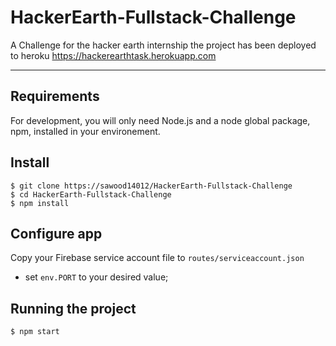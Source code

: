 # HackerEarth-Fullstack-Challenge


A Challenge for the hacker earth internship the project has been deployed to heroku
https://hackerearthtask.herokuapp.com

---
## Requirements

For development, you will only need Node.js and a node global package, npm, installed in your environement.

## Install

    $ git clone https://sawood14012/HackerEarth-Fullstack-Challenge
    $ cd HackerEarth-Fullstack-Challenge
    $ npm install

## Configure app

Copy your Firebase service account file to `routes/serviceaccount.json`

- set `env.PORT` to your desired value;

## Running the project

    $ npm start
